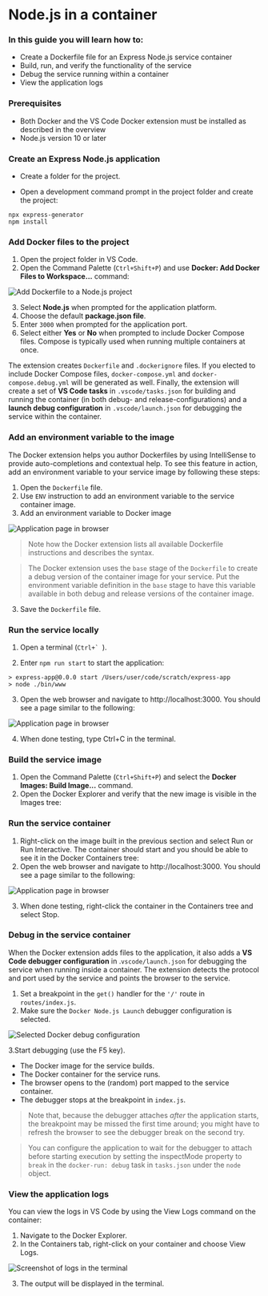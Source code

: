 # Node.js in a container

### In this guide you will learn how to:

* Create a Dockerfile file for an Express Node.js service container
* Build, run, and verify the functionality of the service
* Debug the service running within a container
* View the application logs

### Prerequisites
* Both Docker and the VS Code Docker extension must be installed as described in the overview
* Node.js version 10 or later

### Create an Express Node.js application

* Create a folder for the project.

* Open a development command prompt in the project folder and create the project:

```
npx express-generator
npm install
```
### Add Docker files to the project

1. Open the project folder in VS Code.
2. Open the Command Palette (`Ctrl+Shift+P`) and use **Docker: Add Docker Files to Workspace...** command:

![Add Dockerfile to a Node.js project](image-4.png)

3. Select **Node.js** when prompted for the application platform.
4. Choose the default **package.json file**.
5. Enter `3000` when prompted for the application port.
6. Select either **Yes** or **No** when prompted to include Docker Compose files. Compose is typically used when running multiple containers at once.

The extension creates `Dockerfile` and `.dockerignore` files. If you elected to include Docker Compose files, `docker-compose.yml` and `docker-compose.debug.yml` will be generated as well. Finally, the extension will create a set of **VS Code tasks** in `.vscode/tasks.json` for building and running the container (in both debug- and release-configurations) and a **launch debug configuration** in `.vscode/launch.json` for debugging the service within the container.

### Add an environment variable to the image
The Docker extension helps you author Dockerfiles by using IntelliSense to provide auto-completions and contextual help. To see this feature in action, add an environment variable to your service image by following these steps:

1. Open the `Dockerfile` file.
2. Use `ENV` instruction to add an environment variable to the service container image.
3. Add an environment variable to Docker image

![Application page in browser](image-5.png)

> Note how the Docker extension lists all available Dockerfile instructions and describes the syntax.

> The Docker extension uses the `base` stage of the `Dockerfile` to create a debug version of the container image for your service. Put the environment variable definition in the `base` stage to have this variable available in both debug and release versions of the container image.

3. Save the `Dockerfile` file.

### Run the service locally

1. Open a terminal (``Ctrl+` ``).

2. Enter `npm run start` to start the application:

```
> express-app@0.0.0 start /Users/user/code/scratch/express-app
> node ./bin/www
```
3. Open the web browser and navigate to http://localhost:3000. You should see a page similar to the following:

![Application page in browser](image.png)

4. When done testing, type Ctrl+C in the terminal.

### Build the service image

1. Open the Command Palette (`Ctrl+Shift+P`) and select the **Docker Images: Build Image...** command.
2. Open the Docker Explorer and verify that the new image is visible in the Images tree:

### Run the service container

1. Right-click on the image built in the previous section and select Run or Run Interactive. The container should start and you should be able to see it in the Docker Containers tree:
2. Open the web browser and navigate to http://localhost:3000. You should see a page similar to the following:

![Application page in browser](image-1.png)

3. When done testing, right-click the container in the Containers tree and select Stop.

### Debug in the service container

When the Docker extension adds files to the application, it also adds a **VS Code debugger configuration** in .`vscode/launch.json` for debugging the service when running inside a container. The extension detects the protocol and port used by the service and points the browser to the service.

1. Set a breakpoint in the `get()` handler for the `'/'` route in `routes/index.js`.
2. Make sure the `Docker Node.js Launch` debugger configuration is selected.

![Selected Docker debug configuration](image-2.png)

3.Start debugging (use the F5 key).

* The Docker image for the service builds.
* The Docker container for the service runs.
* The browser opens to the (random) port mapped to the service container.
* The debugger stops at the breakpoint in `index.js`.
>Note that, because the debugger attaches *after* the application starts, the breakpoint may be missed the first time around; you might have to refresh the browser to see the debugger break on the second try.

> You can configure the application to wait for the debugger to attach before starting execution by setting the inspectMode property to `break` in the `docker-run: debug` task in `tasks.json` under the `node` object.

### View the application logs

You can view the logs in VS Code by using the View Logs command on the container:

1. Navigate to the Docker Explorer.
2. In the Containers tab, right-click on your container and choose View Logs.

![Screenshot of logs in the terminal](image-3.png)

3. The output will be displayed in the terminal.
